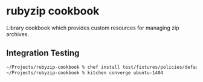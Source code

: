 # rubyzip cookbook
Library cookbook which provides custom resources for managing zip
archives.

## Integration Testing

``` bash
~/Projects/rubyzip-cookbook % chef install test/fixtures/policies/default
~/Projects/rubyzip-cookbook % kitchen converge ubuntu-1404
```

